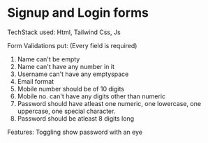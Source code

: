 # Signup and Login forms

TechStack used:
Html, Tailwind Css, Js

Form Validations put:
(Every field is required)
1. Name can't be empty
2. Name can't have any number in it
3. Username can't have any emptyspace
4. Email format
5. Mobile number should be of 10 digits
6. Mobile no. can't have any digits other than numeric
7. Password should have atleast one numeric, one lowercase, one uppercase, one special character.
8. Password should be atleast 8 digits long

Features:
Toggling show password with an eye
